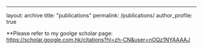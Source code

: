 ---
layout: archive
title: "publications"
permalink: /publications/
author_profile: true



**Please refer to my goolge scholar page: https://scholar.google.com.hk/citations?hl=zh-CN&user=nOQz1NYAAAAJ
